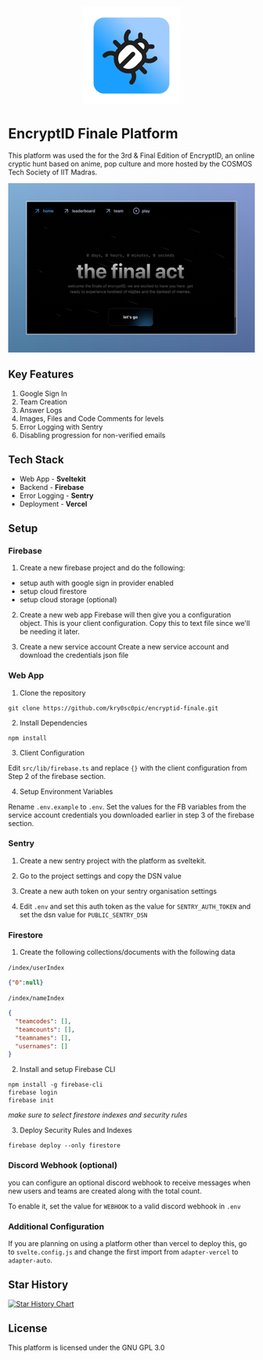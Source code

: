 <center>
<img src="docs/icon.png" height="200">
</center>

# EncryptID Finale Platform
This platform was used the for the 3rd & Final Edition of EncryptID, an online cryptic hunt based on anime, pop culture and more hosted by the COSMOS Tech Society of IIT Madras.

<img src="docs/landing.jpeg">

## Key Features
1. Google Sign In
2. Team Creation
3. Answer Logs
4. Images, Files and Code Comments for levels
5. Error Logging with Sentry
6. Disabling progression for non-verified emails

## Tech Stack
- Web App - **Sveltekit**
- Backend - **Firebase**
- Error Logging - **Sentry**
- Deployment - **Vercel**

## Setup 
### Firebase
1. Create a new firebase project and do the following:
- setup auth with google sign in provider enabled
- setup cloud firestore
- setup cloud storage (optional)

2. Create a new web app
Firebase will then give you a configuration object. This is your client configuration. Copy this to text file since we'll be needing it later.

3. Create a new service account
Create a new service account and download the credentials json file

### Web App
1. Clone the repository
```
git clone https://github.com/kry0sc0pic/encryptid-finale.git
```

2. Install Dependencies
```
npm install
```

3. Client Configuration

Edit `src/lib/firebase.ts` and replace `{}` with the client configuration from Step 2 of the firebase section.

4. Setup Environment Variables

Rename `.env.example` to `.env`. Set the values for the FB variables from the service account credentials you downloaded earlier in  step 3 of the firebase section.

### Sentry
1. Create a new sentry project with the platform as sveltekit.

2. Go to the project settings and copy the DSN value

3. Create a new auth token on your sentry organisation settings

4. Edit `.env` and set this auth token as the value for `SENTRY_AUTH_TOKEN` and set the dsn value for `PUBLIC_SENTRY_DSN`

### Firestore
1. Create the following collections/documents with the following data

`/index/userIndex`
```json
{"0":null}
```
`/index/nameIndex`
```json
{
  "teamcodes": [],
  "teamcounts": [],
  "teamnames": [],
  "usernames": []
}
```

2. Install and setup Firebase CLI
```
npm install -g firebase-cli
firebase login
firebase init
```
_make sure to select firestore indexes and security rules_

3. Deploy Security Rules and Indexes
```
firebase deploy --only firestore
```

### Discord Webhook (optional)
you can configure an optional discord webhook to receive messages when new users and teams are created along with the total count. 

To enable it, set the value for `WEBHOOK` to a valid discord webhook in `.env`

### Additional Configuration

If you are planning on using a platform other than vercel to deploy this, go to `svelte.config.js` and change the first import from `adapter-vercel` to `adapter-auto`.

## Star History

[![Star History Chart](https://api.star-history.com/svg?repos=kry0sc0pic/encryptid-finale&type=Date)](https://star-history.com/#kry0sc0pic/encryptid-finale&Date)

## License
This platform is licensed under the GNU GPL 3.0